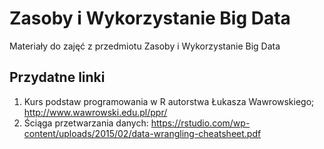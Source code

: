 # Zasoby i Wykorzystanie Big Data
Materiały do zajęć z przedmiotu Zasoby i Wykorzystanie Big Data

## Przydatne linki

1. Kurs podstaw programowania w R autorstwa Łukasza Wawrowskiego; http://www.wawrowski.edu.pl/ppr/
2. Ściąga przetwarzania danych: https://rstudio.com/wp-content/uploads/2015/02/data-wrangling-cheatsheet.pdf
